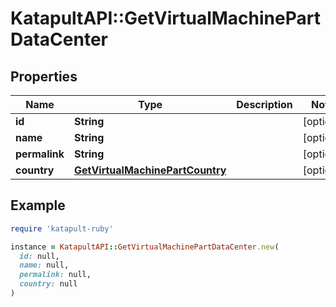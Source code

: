 # KatapultAPI::GetVirtualMachinePartDataCenter

## Properties

| Name | Type | Description | Notes |
| ---- | ---- | ----------- | ----- |
| **id** | **String** |  | [optional] |
| **name** | **String** |  | [optional] |
| **permalink** | **String** |  | [optional] |
| **country** | [**GetVirtualMachinePartCountry**](GetVirtualMachinePartCountry.md) |  | [optional] |

## Example

```ruby
require 'katapult-ruby'

instance = KatapultAPI::GetVirtualMachinePartDataCenter.new(
  id: null,
  name: null,
  permalink: null,
  country: null
)
```

